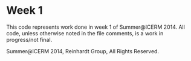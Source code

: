 Week 1
=========
This code represents work done in week 1 of Summer@ICERM 2014.
All code, unless otherwise noted in the file comments, is a work in progress/not final. 

Summer@ICERM 2014, Reinhardt Group, All Rights Reserved. 
